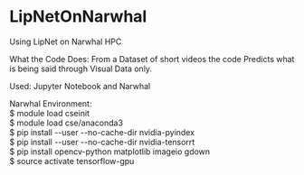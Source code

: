 # LipNetOnNarwhal
Using LipNet on Narwhal  HPC

What the Code Does: 
From a Dataset of short videos the code Predicts what is being said through Visual Data only.

Used: Jupyter Notebook and Narwhal

Narwhal Environment:
<br> $ module load cseinit
<br> $ module load cse/anaconda3
<br> $ pip install --user --no-cache-dir nvidia-pyindex
<br> $ pip install --user --no-cache-dir nvidia-tensorrt
<br> $ pip install opencv-python matplotlib imageio gdown
<br> $ source activate tensorflow-gpu

